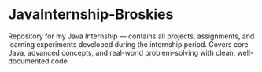 # JavaInternship-Broskies
 Repository for my Java Internship — contains all projects, assignments, and learning experiments developed during the internship period. Covers core Java, advanced concepts, and real-world problem-solving with clean, well-documented code.
